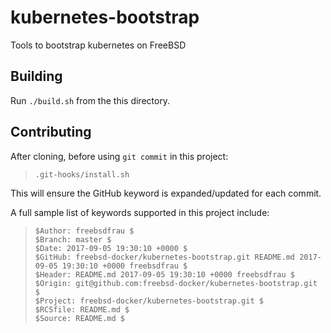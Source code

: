 [//]: # ($GitHub: freebsd-docker/kubernetes-bootstrap.git README.md 2017-09-05 19:30:10 +0000 freebsdfrau $)
[//]: # ($Branch: master $)

# kubernetes-bootstrap

Tools to bootstrap kubernetes on FreeBSD

## Building

Run `./build.sh` from the this directory.

## Contributing

After cloning, before using `git commit` in this project:

> `.git-hooks/install.sh`

This will ensure the GitHub keyword is expanded/updated for each commit.

A full sample list of keywords supported in this project include:

> `$Author: freebsdfrau $`  
> `$Branch: master $`  
> `$Date: 2017-09-05 19:30:10 +0000 $`  
> `$GitHub: freebsd-docker/kubernetes-bootstrap.git README.md 2017-09-05 19:30:10 +0000 freebsdfrau $`  
> `$Header: README.md 2017-09-05 19:30:10 +0000 freebsdfrau $`  
> `$Origin: git@github.com:freebsd-docker/kubernetes-bootstrap.git $`  
> `$Project: freebsd-docker/kubernetes-bootstrap.git $`  
> `$RCSfile: README.md $`  
> `$Source: README.md $`


